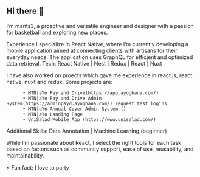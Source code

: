 ## Hi there 👋


I’m mants3, a proactive and versatile engineer and designer with a passion for basketball and exploring new places.

Experience
I specialize in React Native, where I’m currently developing a mobile application aimed at connecting clients with artisans for their everyday needs. The application uses GraphQL for efficient and optimized data retrieval.
                                                                                                                                                                                                                                                                    Tech: React Native | Nest | Redux | React | Nuxt
 
I have also worked on proects which gave me experience in react js, react native, nuxt and redux. Some projects are:

          • MTN|aYo Pay and Drive(https://app.ayoghana.com/)
          • MTN|aYo Pay and Drive Admin System(https://adminpayd.ayoghana.com/) request test logins 
          • MTN|aYo Annual Cover Admin System ()
          • MTN|aYo Landing Page 
          • UniSalad Mobile App (https://www.unisalad.com/)
 
Additional Skills: Data Annotation | Machine Learning (beginner)

While I’m passionate about React, I select the right tools for each task based on factors such as community support, ease of use, reusability, and maintainability.

 
⚡ Fun fact: I love to party
      
